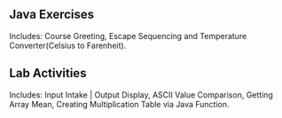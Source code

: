 ## Java Exercises
<p>Includes: Course Greeting, Escape Sequencing and Temperature Converter(Celsius to Farenheit).</p>

## Lab Activities
<p>Includes: Input Intake | Output Display, ASCII Value Comparison, Getting Array Mean, Creating Multiplication Table via Java Function.</p>

